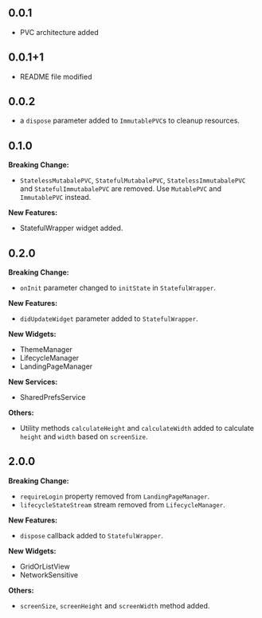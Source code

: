 ## 0.0.1

- PVC architecture added

## 0.0.1+1

- README file modified

## 0.0.2

- a `dispose` parameter added to `ImmutablePVC`s to cleanup resources.

## 0.1.0

**Breaking Change:**

- `StatelessMutabalePVC`, `StatefulMutabalePVC`, `StatelessImmutabalePVC`
  and `StatefulImmutabalePVC` are removed. Use `MutablePVC` and `ImmutablePVC` instead.

**New Features:**

- StatefulWrapper widget added.

## 0.2.0

**Breaking Change:**

- `onInit` parameter changed to `initState` in `StatefulWrapper`.

**New Features:**

- `didUpdateWidget` parameter added to `StatefulWrapper`.

**New Widgets:**

- ThemeManager
- LifecycleManager
- LandingPageManager

**New Services:**

- SharedPrefsService

**Others:**

- Utility methods `calculateHeight` and `calculateWidth` added to calculate `height` and `width` based on `screenSize`.

## 2.0.0

**Breaking Change:**

- `requireLogin` property removed from `LandingPageManager`.
- `lifecycleStateStream` stream removed from `LifecycleManager`.

**New Features:**

- `dispose` callback added to `StatefulWrapper`.

**New Widgets:**

- GridOrListView
- NetworkSensitive

**Others:**

- `screenSize`, `screenHeight` and `screenWidth` method added.
